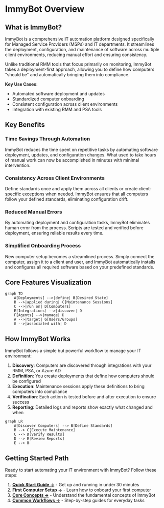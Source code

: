 # ImmyBot Overview


## What is ImmyBot?

ImmyBot is a comprehensive IT automation platform designed specifically for Managed Service Providers (MSPs) and IT departments. It streamlines the deployment, configuration, and maintenance of software across multiple client environments, reducing manual effort and ensuring consistency.

Unlike traditional RMM tools that focus primarily on monitoring, ImmyBot takes a deployment-first approach, allowing you to define how computers "should be" and automatically bringing them into compliance.

**Key Use Cases:**
- Automated software deployment and updates
- Standardized computer onboarding
- Consistent configuration across client environments
- Integration with existing RMM and PSA tools

## Key Benefits

### Time Savings Through Automation
ImmyBot reduces the time spent on repetitive tasks by automating software deployment, updates, and configuration changes. What used to take hours of manual work can now be accomplished in minutes with minimal intervention.

### Consistency Across Client Environments
Define standards once and apply them across all clients or create client-specific exceptions when needed. ImmyBot ensures that all computers follow your defined standards, eliminating configuration drift.

### Reduced Manual Errors
By automating deployment and configuration tasks, ImmyBot eliminates human error from the process. Scripts are tested and verified before deployment, ensuring reliable results every time.

### Simplified Onboarding Process
New computer setup becomes a streamlined process. Simply connect the computer, assign it to a client and user, and ImmyBot automatically installs and configures all required software based on your predefined standards.

## Core Features Visualization

```mermaid
graph TD
    A[Deployments] -->|define| B[Desired State]
    B -->|applied during| C[Maintenance Sessions]
    C -->|run on| D[Computers]
    E[Integrations] -->|discover| D
    F[Agents] -->|manage| D
    A -->|target| G[Users/Groups]
    G -->|associated with| D
```

## How ImmyBot Works

ImmyBot follows a simple but powerful workflow to manage your IT environment:

1. **Discovery**: Computers are discovered through integrations with your RMM, PSA, or Azure AD
2. **Definition**: You create deployments that define how computers should be configured
3. **Execution**: Maintenance sessions apply these definitions to bring computers into compliance
4. **Verification**: Each action is tested before and after execution to ensure success
5. **Reporting**: Detailed logs and reports show exactly what changed and when

```mermaid
graph LR
    A[Discover Computers] --> B[Define Standards]
    B --> C[Execute Maintenance]
    C --> D[Verify Results]
    D --> E[Review Reports]
    E --> B
```

## Getting Started Path

Ready to start automating your IT environment with ImmyBot? Follow these steps:

1. **[Quick Start Guide →](quick-start-guide.md)** - Get up and running in under 30 minutes
2. **[First Computer Setup →](onboarding.md)** - Learn how to onboard your first computer
3. **[Core Concepts →](core-concepts.md)** - Understand the fundamental concepts of ImmyBot
4. **[Common Workflows →](common-workflows.md)** - Step-by-step guides for everyday tasks
